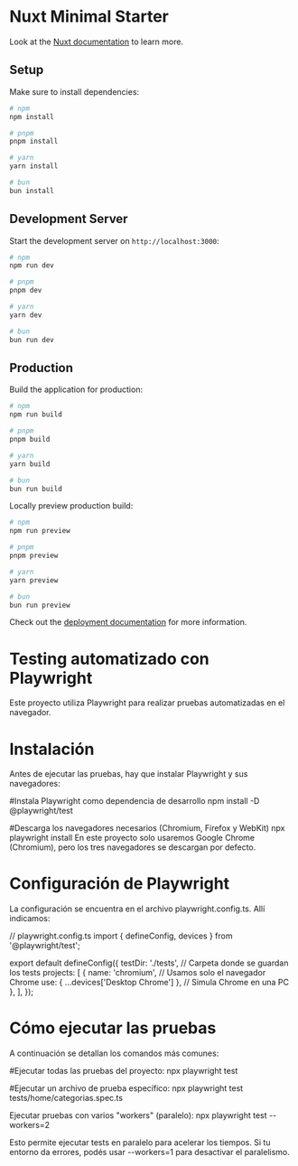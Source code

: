 # Nuxt Minimal Starter

Look at the [Nuxt documentation](https://nuxt.com/docs/getting-started/introduction) to learn more.

## Setup

Make sure to install dependencies:

```bash
# npm
npm install

# pnpm
pnpm install

# yarn
yarn install

# bun
bun install
```

## Development Server

Start the development server on `http://localhost:3000`:

```bash
# npm
npm run dev

# pnpm
pnpm dev

# yarn
yarn dev

# bun
bun run dev
```

## Production

Build the application for production:

```bash
# npm
npm run build

# pnpm
pnpm build

# yarn
yarn build

# bun
bun run build
```

Locally preview production build:

```bash
# npm
npm run preview

# pnpm
pnpm preview

# yarn
yarn preview

# bun
bun run preview
```

Check out the [deployment documentation](https://nuxt.com/docs/getting-started/deployment) for more information.

# Testing automatizado con Playwright 

Este proyecto utiliza Playwright para realizar pruebas automatizadas en el navegador. 

# Instalación
Antes de ejecutar las pruebas, hay que instalar Playwright y sus navegadores:

#Instala Playwright como dependencia de desarrollo
npm install -D @playwright/test

#Descarga los navegadores necesarios (Chromium, Firefox y WebKit)
npx playwright install
En este proyecto solo usaremos Google Chrome (Chromium), pero los tres navegadores se descargan por defecto.

# Configuración de Playwright
La configuración se encuentra en el archivo playwright.config.ts. Allí indicamos:

// playwright.config.ts
import { defineConfig, devices } from '@playwright/test';

export default defineConfig({
  testDir: './tests', // Carpeta donde se guardan los tests
  projects: [
    {
      name: 'chromium', // Usamos solo el navegador Chrome
      use: { ...devices['Desktop Chrome'] }, // Simula Chrome en una PC
    },
  ],
});


# Cómo ejecutar las pruebas
A continuación se detallan los comandos más comunes:

#Ejecutar todas las pruebas del proyecto:
npx playwright test

#Ejecutar un archivo de prueba específico:
npx playwright test tests/home/categorias.spec.ts

Ejecutar pruebas con varios "workers" (paralelo):
npx playwright test --workers=2

Esto permite ejecutar tests en paralelo para acelerar los tiempos.
Si tu entorno da errores, podés usar --workers=1 para desactivar el paralelismo.